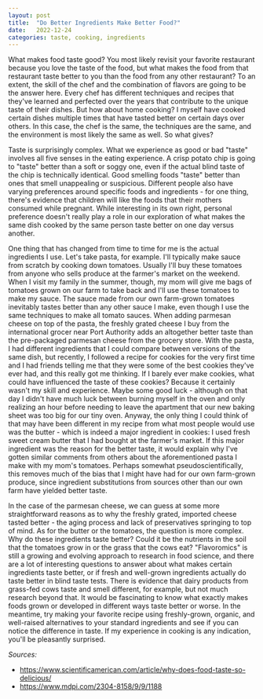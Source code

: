 ```yaml
---
layout: post
title:  "Do Better Ingredients Make Better Food?"
date:   2022-12-24
categories: taste, cooking, ingredients
---
```


What makes food taste good? You most likely revisit your favorite restaurant because you love the taste of the food, but what makes the food from that restaurant taste better to you than the food from any other restaurant? To an extent, the skill of the chef and the combination of flavors are going to be the answer here. Every chef has different techniques and recipes that they've learned and perfected over the years that contribute to the unique taste of their dishes. But how about home cooking? I myself have cooked certain dishes multiple times that have tasted better on certain days over others. In this case, the chef is the same, the techniques are the same, and the environment is most likely the same as well. So what gives?

Taste is surprisingly complex. What we experience as good or bad "taste" involves all five senses in the eating experience. A crisp potato chip is going to "taste" better than a soft or soggy one, even if the actual blind taste of the chip is technically identical. Good smelling foods "taste" better than ones that smell unappealing or suspicious. Different people also have varying preferences around specific foods and ingredients - for one thing, there's evidence that children will like the foods that their mothers consumed while pregnant. While interesting in its own right, personal preference doesn't really play a role in our exploration of what makes the same dish cooked by the same person taste better on one day versus another.

One thing that has changed from time to time for me is the actual ingredients I use. Let's take pasta, for example. I'll typically make sauce from scratch by cooking down tomatoes. Usually I'll buy these tomatoes from anyone who sells produce at the farmer's market on the weekend. When I visit my family in the summer, though, my mom will give me bags of tomatoes grown on our farm to take back and I'll use these tomatoes to make my sauce. The sauce made from our own farm-grown tomatoes inevitably tastes better than any other sauce I make, even though I use the same techniques to make all tomato sauces. When adding parmesan cheese on top of the pasta, the freshly grated cheese I buy from the international grocer near Port Authority adds an altogether better taste than the pre-packaged parmesan cheese from the grocery store. With the pasta, I had different ingredients that I could compare between versions of the same dish, but recently, I followed a recipe for cookies for the very first time and I had friends telling me that they were some of the best cookies they've ever had, and this really got me thinking. If I barely ever make cookies, what could have influenced the taste of these cookies? Because it certainly wasn't my skill and experience. Maybe some good luck - although on that day I didn't have much luck between burning myself in the oven and only realizing an hour before needing to leave the apartment that our new baking sheet was too big for our tiny oven. Anyway, the only thing I could think of that may have been different in my recipe from what most people would use was the butter - which is indeed a major ingredient in cookies: I used fresh sweet cream butter that I had bought at the farmer's market. If this major ingredient was the reason for the better taste, it would explain why I've gotten similar comments from others about the aforementioned pasta I make with my mom's tomatoes. Perhaps somewhat pseudoscientifically, this removes much of the bias that I might have had for our own farm-grown produce, since ingredient substitutions from sources other than our own farm have yielded better taste.

In the case of the parmesan cheese, we can guess at some more straightforward reasons as to why the freshly grated, imported cheese tasted better - the aging process and lack of preservatives springing to top of mind. As for the butter or the tomatoes, the question is more complex. Why do these ingredients taste better? Could it be the nutrients in the soil that the tomatoes grow in or the grass that the cows eat? "Flavoromics" is still a growing and evolving approach to research in food science, and there are a lot of interesting questions to answer about what makes certain ingredients taste better, or if fresh and well-grown ingredients actually do taste better in blind taste tests. There is evidence that dairy products from grass-fed cows taste and smell different, for example, but not much research beyond that. It would be fascinating to know what exactly makes foods grown or developed in different ways taste better or worse. In the meantime, try making your favorite recipe using freshly-grown, organic, and well-raised alternatives to your standard ingredients and see if you can notice the difference in taste. If my experience in cooking is any indication, you'll be pleasantly surprised.

*Sources:*
* https://www.scientificamerican.com/article/why-does-food-taste-so-delicious/
* https://www.mdpi.com/2304-8158/9/9/1188
